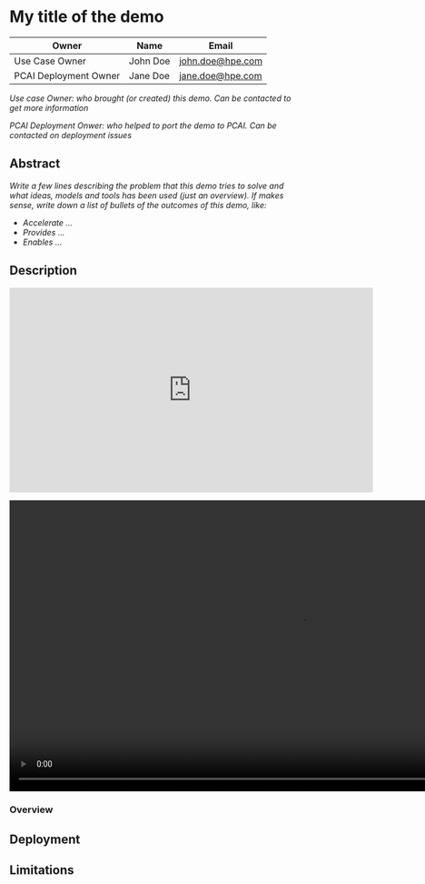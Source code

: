 # My title of the demo

| Owner                 | Name              | Email                              |
| ----------------------|-------------------|------------------------------------|
| Use Case Owner        | John Doe          | john.doe@hpe.com                   |
| PCAI Deployment Owner | Jane Doe          | jane.doe@hpe.com                   |

*Use case Owner: who brought (or created) this demo. Can be contacted to get more information*

*PCAI Deployment Onwer: who helped to port the demo to PCAI. Can be contacted on deployment issues*

## Abstract

*Write a few lines describing the problem that this demo tries to solve and what ideas, models and tools has been used (just an overview). If makes sense, write down a list of bullets of the outcomes of this demo, like:*

- *Accelerate ...*
- *Provides ...*
- *Enables ...*

## Description

<iframe src="https://storage.googleapis.com/ai-solution-engineering-videos/public/AI-coding-assistant.mp4" width="640" height="360" frameborder="0" scrolling="no" allowfullscreen title="Recording of the demo"></iframe>

<video src="https://storage.googleapis.com/ai-solution-engineering-videos/public/AI-coding-assistant.mp4" style="width: 1024px;" title="Recording of the demo"></video>

### Overview

## Deployment

## Limitations